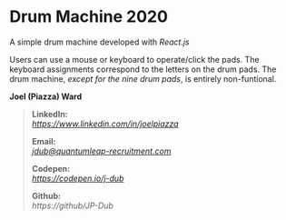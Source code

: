 Drum Machine 2020
=================

A simple drum machine developed with *React.js*

Users can use a mouse or keyboard to operate/click the pads. The keyboard assignments correspond to the letters on the drum pads. The drum machine, *except for the nine drum pads*, is entirely non-funtional.

**Joel (Piazza) Ward**

  >**LinkedIn:**  
  *https://www.linkedin.com/in/joelpiazza*
  >
  >**Email:**  
  [*jdub@quantumleap-recruitment.com*](mailto:jdub@quantumleap-recruitment.com)
  >
  >**Codepen:**  
  *https://codepen.io/j-dub*
  >
  >**Github:**  
  *https://github/JP-Dub*